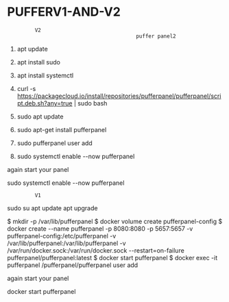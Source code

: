 # PUFFERV1-AND-V2

             V2 
                                              puffer panel2

1) apt update
2) apt install sudo
3) apt install systemctl

4) curl -s https://packagecloud.io/install/repositories/pufferpanel/pufferpanel/script.deb.sh?any=true | sudo bash

5) sudo apt update
6) sudo apt-get install pufferpanel
7) sudo pufferpanel user add
8) sudo systemctl enable --now pufferpanel              

again start your panel
      
sudo systemctl enable --now pufferpanel  


             V1 

sudo su
apt update
apt upgrade

$ mkdir -p /var/lib/pufferpanel
$ docker volume create pufferpanel-config
$ docker create --name pufferpanel -p 8080:8080 -p 5657:5657 -v pufferpanel-config:/etc/pufferpanel -v /var/lib/pufferpanel:/var/lib/pufferpanel -v /var/run/docker.sock:/var/run/docker.sock --restart=on-failure pufferpanel/pufferpanel:latest
$ docker start pufferpanel
$ docker exec -it pufferpanel /pufferpanel/pufferpanel user add

again start your panel
      
docker start pufferpanel
